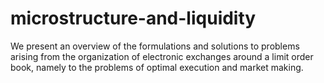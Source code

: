 # microstructure-and-liquidity

We present an overview of the formulations and solutions to problems arising from the organization of electronic exchanges around a limit order book, namely to the problems of optimal execution and market making.
